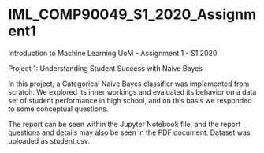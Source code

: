 # IML_COMP90049_S1_2020_Assignment1
Introduction to Machine Learning UoM - Assignment 1 - S1 2020

Project 1: Understanding Student Success with Naive Bayes

In this project, a Categorical Naive Bayes classifier was implemented from scratch. We explored its inner workings and evaluated its behavior on a data set of student performance in high school, and on this basis we responded to some conceptual questions.

The report can be seen within the Jupyter Notebook file, and the report questions and details may also be seen in the PDF document. Dataset was uploaded as student.csv.
